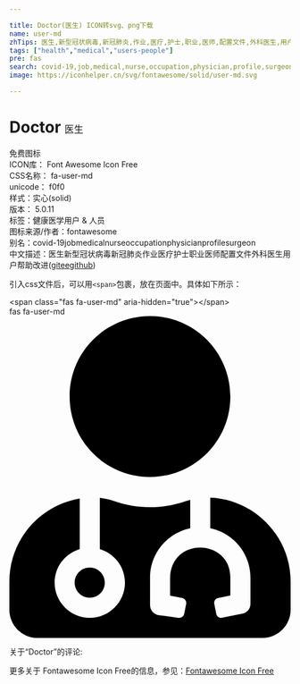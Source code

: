 ```yaml
---

title: Doctor(医生) ICON转svg、png下载
name: user-md
zhTips: 医生,新型冠状病毒,新冠肺炎,作业,医疗,护士,职业,医师,配置文件,外科医生,用户
tags: ["health","medical","users-people"]
pre: fas
search: covid-19,job,medical,nurse,occupation,physician,profile,surgeon
image: https://iconhelper.cn/svg/fontawesome/solid/user-md.svg

---
```


# Doctor  <small style="font-size: 60%;font-weight: 100">医生</small>


<div class="detail-page">
<p>
<span><span class="badge-success badge">免费图标</span> </span>
<br/>
<span>
ICON库：
<span class="badge-secondary badge">Font Awesome Icon Free</span> 
</span>
<br/>
<span>
CSS名称：
<span class="badge-secondary badge">fa-user-md</span> 
</span>
<br/>
<span>
unicode：
<span class="badge-secondary badge">f0f0</span> 
<copy-btn content='f0f0' btn-title=""></copy-btn>
<copy-btn :content='String.fromCodePoint(parseInt("f0f0", 16))' btn-title="复制U"></copy-btn>
</span><br/><span>样式：<span class="badge-light badge">实心(solid)</span></span>
<br/>
<span>
版本：
<span class="badge-secondary badge">5.0.11</span> 
</span><br/><span>标签：<span class="badge-light badge"><router-link to="/tags/health.html">健康</router-link></span><span class="badge-light badge"><router-link to="/tags/medical.html">医学</router-link></span><span class="badge-light badge"><router-link to="/tags/users-people.html">用户 & 人员</router-link></span></span>
<br/>
<span>图标来源/作者：<span class="badge-light badge">fontawesome</span></span> 
<br/>
<span>别名：<span class="badge-light badge">covid-19</span><span class="badge-light badge">job</span><span class="badge-light badge">medical</span><span class="badge-light badge">nurse</span><span class="badge-light badge">occupation</span><span class="badge-light badge">physician</span><span class="badge-light badge">profile</span><span class="badge-light badge">surgeon</span></span><br/><span class="zh-detail">中文描述：<span class="badge-primary badge">医生</span><span class="badge-primary badge">新型冠状病毒</span><span class="badge-primary badge">新冠肺炎</span><span class="badge-primary badge">作业</span><span class="badge-primary badge">医疗</span><span class="badge-primary badge">护士</span><span class="badge-primary badge">职业</span><span class="badge-primary badge">医师</span><span class="badge-primary badge">配置文件</span><span class="badge-primary badge">外科医生</span><span class="badge-primary badge">用户</span><span class="help-link"><span>帮助改进</span>(<a href="https://gitee.com/liuwave/icon-helper/edit/master/json/fontawesome/solid/user-md.json" target="_blank" rel="noopener noreferrer">gitee</a><a href="https://github.com/liuwave/icon-helper/edit/master/json/fontawesome/solid/user-md.json" target="_blank" rel="noopener noreferrer">github</a></span>)</span><br/>
</p>
</div>
<div class="alert alert-dark">
  <i class="fas fa-user-md fa-xs"></i>
  <i class="fas fa-user-md fa-sm"></i>
  <i class="fas fa-user-md fa-lg"></i>
  <i class="fas fa-user-md fa-2x"></i>
  <i class="fas fa-user-md fa-3x"></i>
  <i class="fas fa-user-md fa-5x"></i>
  <i class="fas fa-user-md fa-7x"></i>
</div>
<div>
  <p>引入css文件后，可以用<code>&lt;span&gt;</code>包裹，放在页面中。具体如下所示：    
  </p>
  <div class="alert alert-primary" style="font-size: 14px">
    &lt;span class="fas fa-user-md" aria-hidden="true"&gt;&lt;/span&gt;
    <copy-btn content='<span class="fas fa-user-md" aria-hidden="true"></span>'></copy-btn>
  </div>
  <div class="alert alert-secondary">
    <i class="fas fa-user-md"
    style="font-size: 24px"
    aria-hidden="true"></i> fas fa-user-md
    <copy-btn content="fas fa-user-md" btn-title="复制图标名称"></copy-btn>
  </div>
</div>
<div id="svg" class="svg-wrap">
<svg xmlns="http://www.w3.org/2000/svg" viewBox="0 0 448 512"><path d="M224 256c70.7 0 128-57.3 128-128S294.7 0 224 0 96 57.3 96 128s57.3 128 128 128zM104 424c0 13.3 10.7 24 24 24s24-10.7 24-24-10.7-24-24-24-24 10.7-24 24zm216-135.4v49c36.5 7.4 64 39.8 64 78.4v41.7c0 7.6-5.4 14.2-12.9 15.7l-32.2 6.4c-4.3.9-8.5-1.9-9.4-6.3l-3.1-15.7c-.9-4.3 1.9-8.6 6.3-9.4l19.3-3.9V416c0-62.8-96-65.1-96 1.9v26.7l19.3 3.9c4.3.9 7.1 5.1 6.3 9.4l-3.1 15.7c-.9 4.3-5.1 7.1-9.4 6.3l-31.2-4.2c-7.9-1.1-13.8-7.8-13.8-15.9V416c0-38.6 27.5-70.9 64-78.4v-45.2c-2.2.7-4.4 1.1-6.6 1.9-18 6.3-37.3 9.8-57.4 9.8s-39.4-3.5-57.4-9.8c-7.4-2.6-14.9-4.2-22.6-5.2v81.6c23.1 6.9 40 28.1 40 53.4 0 30.9-25.1 56-56 56s-56-25.1-56-56c0-25.3 16.9-46.5 40-53.4v-80.4C48.5 301 0 355.8 0 422.4v44.8C0 491.9 20.1 512 44.8 512h358.4c24.7 0 44.8-20.1 44.8-44.8v-44.8c0-72-56.8-130.3-128-133.8z"/></svg>
</div>
<detail full-name='fa-user-md'></detail>
<div>
<p>关于“Doctor”的评论:</p>
</div>
<Vssue title="关于“Doctor”的评论" ></Vssue>    
<div><p>更多关于  Fontawesome Icon Free的信息，参见：<a target="_blank" href="https://iconhelper.cn/fontawesome.html">Fontawesome Icon Free</a>
</p></div>

